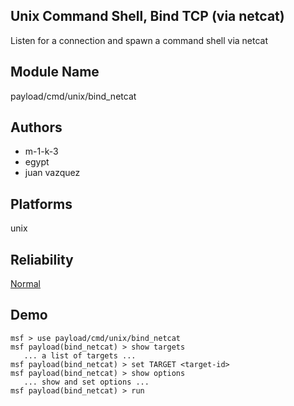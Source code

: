 ## Unix Command Shell, Bind TCP (via netcat)

Listen for a connection and spawn a command shell via netcat


## Module Name
payload/cmd/unix/bind_netcat

## Authors
* m-1-k-3
* egypt
* juan vazquez





## Platforms
unix

## Reliability
[Normal](https://github.com/rapid7/metasploit-framework/wiki/Exploit-Ranking)

## Demo

```
msf > use payload/cmd/unix/bind_netcat
msf payload(bind_netcat) > show targets
   ... a list of targets ...
msf payload(bind_netcat) > set TARGET <target-id>
msf payload(bind_netcat) > show options
   ... show and set options ...
msf payload(bind_netcat) > run
```
    
    